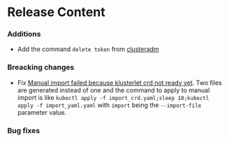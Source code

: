 [comment]: # ( Copyright Contributors to the Open Cluster Management project )
# Release Content

### Additions
- Add the command `delete token` from [clusteradm](https://github.com/open-cluster-management-io/clusteradm)
### Breacking changes
- Fix [Manual import failed because klusterlet crd not ready yet](https://github.com/open-cluster-management/cm-cli/issues/30). 
Two files are generated instead of one and the command to apply to manual import is like `kubectl apply -f import_crd.yaml;sleep 10;kubectl apply -f import_yaml.yaml`
with `import` being the `--import-file` parameter value.

### Bug fixes

